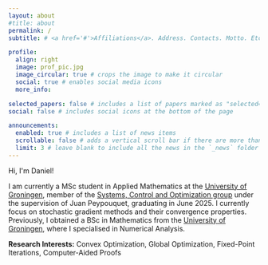 ```yaml
---
layout: about
#title: about
permalink: /
subtitle: # <a href='#'>Affiliations</a>. Address. Contacts. Motto. Etc.

profile:
  align: right
  image: prof_pic.jpg
  image_circular: true # crops the image to make it circular
  social: true # enables social media icons
  more_info:

selected_papers: false # includes a list of papers marked as "selected={true}"
social: false # includes social icons at the bottom of the page

announcements:
  enabled: true # includes a list of news items
  scrollable: false # adds a vertical scroll bar if there are more than 3 news items
  limit: 3 # leave blank to include all the news in the `_news` folder
---
```


Hi, I'm Daniel!

I am currently a MSc student in Applied Mathematics at the [University of Groningen](https://www.rug.nl/), member of
the [Systems, Control and Optimization group](https://www.rug.nl/research/bernoulli/groups/sco) under the supervision of
Juan Peypouquet, graduating in June 2025. I currently focus on stochastic gradient methods and their convergence
properties. Previously, I obtained a BSc in Mathematics from the [University of Groningen](https://www.rug.nl/), where I
specialised in Numerical Analysis.

**Research Interests:** Convex Optimization, Global Optimization, Fixed-Point Iterations, Computer-Aided Proofs
